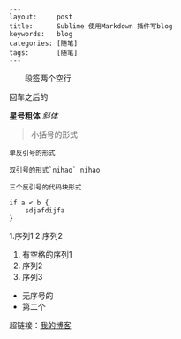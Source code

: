     ---
    layout:     post 
    title:      Sublime 使用Markdown 插件写blog
    keywords:   blog
    categories: [随笔]
    tags:       [随笔]
    ---

　　段签两个空行


  回车之后的

**星号粗体**
*斜体*

>小括号的形式

`单反引号的形式`

``双引号的形式`nihao` nihao``

```
三个反引号的代码块形式

if a < b {
    sdjafdijfa
}
```
1.序列1
2.序列2
1. 有空格的序列1
2. 序列2
3. 序列3

- 无序号的
- 第二个

超链接：[我的博客](http://guowang1205.github.io)
~~~删除线有吗~~~
